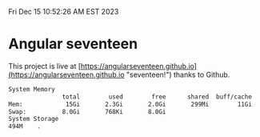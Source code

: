 Fri Dec 15 10:52:26 AM EST 2023

# Angular seventeen


This project is live at [https://angularseventeen.github.io](https://angularseventeen.github.io "seventeen!") thanks to Github.

```bash
System Memory
               total        used        free      shared  buff/cache   available
Mem:            15Gi       2.3Gi       2.0Gi       299Mi        11Gi        12Gi
Swap:          8.0Gi       768Ki       8.0Gi
System Storage
494M	.
```
```bash
